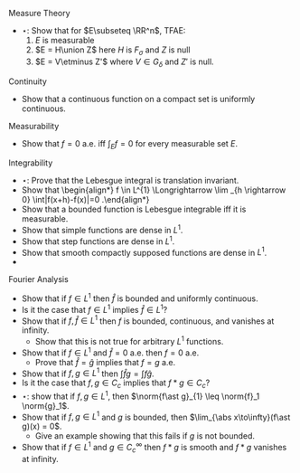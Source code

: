 Measure Theory

- $\star$: Show that for $E\subseteq \RR^n$, TFAE: 
  1. $E$ is measurable
  2. $E = H\union Z$ here $H$ is $F_\sigma$ and $Z$ is null
  3. $E = V\etminus Z'$ where $V\in G_\delta$ and $Z'$ is null.

Continuity

- Show that a continuous function on a compact set is uniformly continuous.

Measurability

- Show that $f=0$ a.e. iff $\int_E f = 0$ for every measurable set $E$.

Integrability

- $\star$: Prove that the Lebesgue integral is translation invariant.
- Show that
  \begin{align*}
  f \in L^{1} \Longrightarrow \lim _{h \rightarrow 0} \int|f(x+h)-f(x)|=0
  .\end{align*}
- Show that a bounded function is Lebesgue integrable iff it is measurable.
- Show that simple functions are dense in $L^1$.
- Show that step functions are dense in $L^1$.
- Show that smooth compactly supposed functions are dense in $L^1$.
- 

Fourier Analysis

- Show that if $f\in L^1$ then $\hat f$ is bounded and uniformly continuous. 
- Is it the case that $f\in L^1$ implies $\hat f\in L^1$?
- Show that if $f, \hat f \in L^1$ then $f$ is bounded, continuous, and vanishes at infinity.
  - Show that this is not true for arbitrary $L^1$ functions.
- Show that if $f\in L^1$ and $\hat f = 0$ a.e. then $f=0$ a.e.
  - Prove that $\hat f = \hat g$ implies that $f=g$ a.e.
- Show that if $f, g \in L^1$ then $\int \hat f g = \int f\hat g$.
- Is it the case that $f, g\in C_c$ implies that $f\ast g \in C_c$?
- $\star$: show that if $f, g\in L^1$, then $\norm{f\ast g}_{1} \leq \norm{f}_1 \norm{g}_1$.
- Show that if $f,g \in L^1$ and $g$ is bounded, then $\lim_{\abs x\to\infty}(f\ast g)(x) = 0$.
  - Give an example showing that this fails if $g$ is not bounded.
- Show that if $f\in L^1$ and $g\in C_c^\infty$ then $f\ast g$ is smooth and $f\ast g$ vanishes at infinity.
